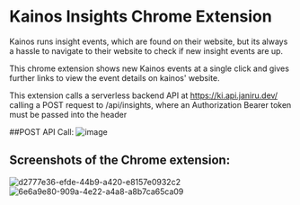 # Kainos Insights Chrome Extension

Kainos runs insight events, which are found on their website, but its always a hassle to navigate to their website to check if new insight events are up.

This chrome extension shows new Kainos events at a single click and gives further links to view the event details on kainos' website.

This extension calls a serverless backend API at https://ki.api.janiru.dev/ calling a POST request to /api/insights, where an Authorization Bearer token must be passed into the header

##POST API Call:
![image](https://user-images.githubusercontent.com/64431581/184106039-f123aaaa-61b8-4c37-a409-0eef9417b628.png)

## Screenshots of the Chrome extension:

![d2777e36-efde-44b9-a420-e8157e0932c2](https://user-images.githubusercontent.com/64431581/184106179-84c3aec7-18a7-4649-8dd5-75c4714c2a80.jpg)
![6e6a9e80-909a-4e22-a4a8-a8b7ca65ca09](https://user-images.githubusercontent.com/64431581/184106198-46e2e0ae-fc90-4e30-aeac-6c72fe68250f.jpg)
